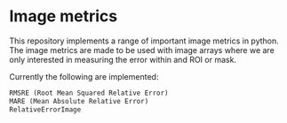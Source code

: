 # Image metrics
This repository implements a range of important image metrics in python.
The image metrics are made to be used with image arrays where we are only 
interested in measuring the error within and ROI or mask. 

Currently the following are implemented: 
```python
RMSRE (Root Mean Squared Relative Error) 
MARE (Mean Absolute Relative Error)
RelativeErrorImage 
```